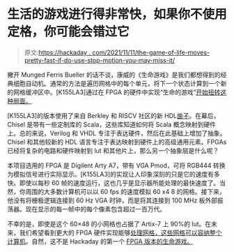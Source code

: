 # 生活的游戏进行得非常快，如果你不使用定格，你可能会错过它

> 原文:[https://hackaday . com/2021/11/11/the-game-of-life-moves-pretty-fast-if-do-use-stop-motion-you-may-miss-it/](https://hackaday.com/2021/11/11/the-game-of-life-moves-pretty-fast-if-you-dont-use-stop-motion-you-might-miss-it/)

撇开 Munged Ferris Bueller 的话不谈，康威的《生命游戏》是我们都想得到的经典细胞自动机。通常的方法是遍历网格中的每个单元，将下一个状态计算到一个新的网格缓冲区中。[K155LA3]通过在 FPGA 的硬件中实现“生命的游戏”[开始扭转这种局面。](https://k155la3.blog/2020/10/09/conways-game-of-life-on-fpga/)

[K155LA3]的版本使用了来自 Berkley 和 RISCV 社区的新 HDL[凿子](https://www.chisel-lang.org/)。在幕后，Chisel 是带有一些定制库的 Scala，这些库知道如何将 Scala 概念映射到硬件上。总的来说，Verilog 和 VHDL 专注于表达硬件，然后在此基础上增加了抽象。Chisel 和其他较新的 HDL 语言专注于表达映射到硬件上的高级通用元素。FPGAs 已经将复杂的电路和硬件映射到 lut 和其他片上，那么另一个抽象层是什么呢？

本项目选用的 FPGA 是 Digilent Arty A7，带有 VGA Pmod，可将 RGB444 转换为模拟信号进行实际显示。[K155LA3]的实现让人印象深刻的只是它的速度有多快。即使以每秒 60 帧的速度运行，这也几乎是显示器所能处理的最快速度了。当然，你周围的大多数计算机可以以 60 fps 的速度模拟 60 x4 8 的网格。接下来，他没有将栅极逻辑连接到 60 Hz VGA 时钟，而是将其连接到 100 MHz 板外部振荡器。现在显示的每一帧中的每个像素包含超过一百万代。

不幸的是，即使是这个 60×48 的小网格也占据了 Artix-7 上 90%的 lut。在未来，我们希望看到更大的 FPGA 硬件实现能够[处理网格，这些网格可以容纳整个计算机](https://hackaday.com/2020/11/21/a-computer-in-the-game-of-life/)。自然，这不是 Hackaday 的第一个 [FPGA 版本的生命游戏。](https://hackaday.com/2012/04/12/conways-game-of-life-in-hd/)
